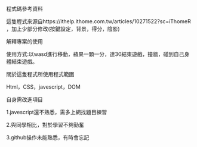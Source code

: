 程式碼參考資料</p>
這隻程式來源自https://ithelp.ithome.com.tw/articles/10271522?sc=iThomeR
，加上少部分修改(按鍵設定，背景，得分，陰影)

解釋專案的使用</p>
使用方式:以wasd進行移動，蘋果一顆一分，達30結束遊戲，撞牆，碰到自己身體結束遊戲。</p>

關於這隻程式所使用程式範圍</p>
Html，CSS，javescript，DOM</p>

自身需改進項目</p>
1.javescript還不熟悉，需多上網找題目練習</p>
2.與同學相比，對於學習不夠勤奮</p>
3.github操作未能熟悉，有時會忘記</p>
